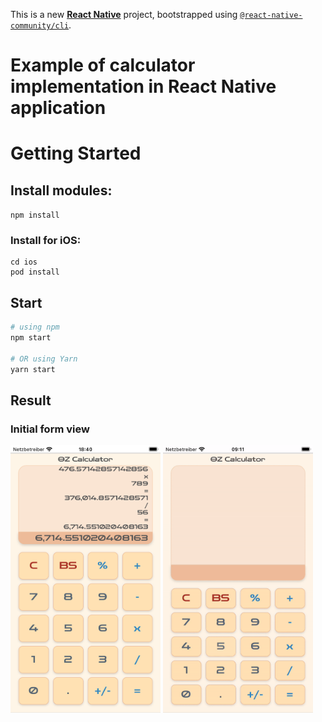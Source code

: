 This is a new [**React Native**](https://reactnative.dev) project, bootstrapped using [`@react-native-community/cli`](https://github.com/react-native-community/cli).

# Example of calculator implementation in React Native application

# Getting Started

## Install modules:

```npm install```

### Install for iOS:

```
cd ios
pod install
```

## Start

```bash
# using npm
npm start

# OR using Yarn
yarn start
```
## Result

### Initial form view

<img src="https://github.com/zahoruiko/React-Native-Calculator/blob/main/appImages/Screen-1.png" width="240" />

<img src="https://github.com/zahoruiko/React-Native-Calculator/blob/main/appImages/video.gif" width="240" />

